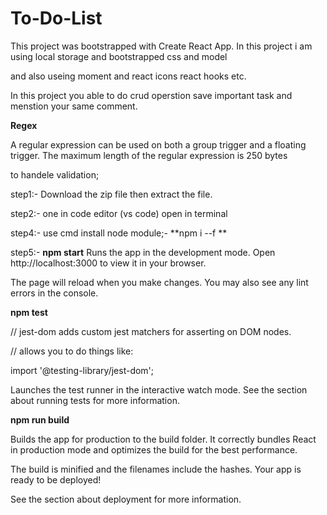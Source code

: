 # To-Do-List
This project was bootstrapped with Create React App.
In this project i am using local storage and bootstrapped css and model

and also useing moment and react icons react hooks etc.

In this project you able to do crud operstion  save important task and menstion your same comment.


**Regex**


A regular expression can be used on both a group trigger and a floating trigger. The maximum length of the regular expression is 250 bytes

to handele validation;

step1:- Download the zip file then extract the file.

step2:- one in code editor (vs code) open in terminal 

step4:- use cmd install node module;- 
**npm i --f **

step5:- **npm start**
Runs the app in the development mode.
Open http://localhost:3000 to view it in your browser.

The page will reload when you make changes.
You may also see any lint errors in the console.

**npm test**

// jest-dom adds custom jest matchers for asserting on DOM nodes.

// allows you to do things like:

import '@testing-library/jest-dom';

Launches the test runner in the interactive watch mode.
See the section about running tests for more information.

**npm run build**


Builds the app for production to the build folder.
It correctly bundles React in production mode and optimizes the build for the best performance.

The build is minified and the filenames include the hashes.
Your app is ready to be deployed!

See the section about deployment for more information.
